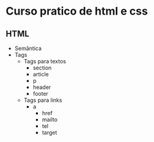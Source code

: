 # Curso pratico de html e css

## HTML

- Semântica
- Tags
  - Tags para textos
     - section
     - article
     - p
     - header
     - footer
  - Tags para links
     - a
       - href
       - mailto
       - tel
       - target
  